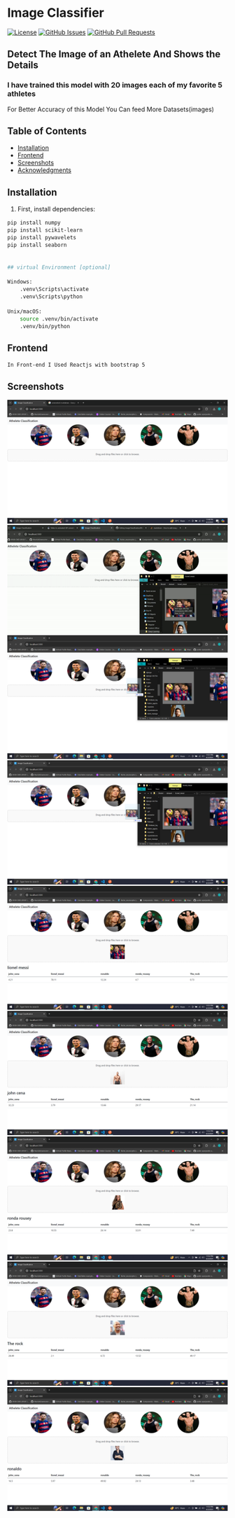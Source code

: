 # Image Classifier

[![License](https://img.shields.io/badge/license-MIT-blue.svg)](https://opensource.org/licenses/MIT)
[![GitHub Issues](https://img.shields.io/github/issues/GlitchAyub/ImageClassification.svg)](https://github.com/GlitchAyub/ImageClassification/issues)
[![GitHub Pull Requests](https://img.shields.io/github/issues-pr/GlitchAyub/ImageClassification.svg)](https://github.com/GlitchAyub/ImageClassification/pulls)

## Detect The Image of an Athelete And Shows the Details 

### I have trained this model with 20 images each of my favorite 5 athletes
For Better Accuracy of this Model You Can feed More Datasets(images)

## Table of Contents

- [Installation](#installation)
- [Frontend](#frontend)
- [Screenshots](#screenshots)
- [Acknowledgments](#acknowledgments)

## Installation

1. First, install dependencies:

```bash
pip install numpy
pip install scikit-learn
pip install pywavelets
pip install seaborn


## virtual Environment [optional]

Windows:
    .venv\Scripts\activate
    .venv\Scripts\python

Unix/macOS:
    source .venv/bin/activate
    .venv/bin/python
```

## Frontend
```bash
In Front-end I Used Reactjs with bootstrap 5
```
## Screenshots

![Png](./screenshots/Screenshot1.png)
![Gif](./screenshots/git.gif)
![Png](./screenshots/Screenshot2.png)![Png](./screenshots/Screenshot3.png)![Png](./screenshots/Screenshot4.png)![Png](./screenshots/Screenshot5.png)![Png](./screenshots/Screenshot6.png)![Png](./screenshots/Screenshot7.png)![Png](./screenshots/Screenshot8.png)



